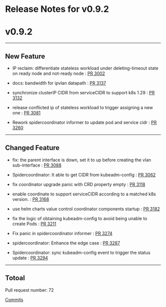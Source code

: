 # Release Notes for v0.9.2


# v0.9.2

***

## New Feature

* IP reclaim:  differentiate stateless workload under deleting-timeout state on ready node and not-ready node : [PR 3002](https://github.com/spidernet-io/spiderpool/pull/3002)

* docs: bandwidth for ipvlan datapath : [PR 3137](https://github.com/spidernet-io/spiderpool/pull/3137)

* synchronize clusterIP CIDR from serviceCIDR to support k8s 1.29 : [PR 3132](https://github.com/spidernet-io/spiderpool/pull/3132)

* release conflicted ip of stateless workload to trigger assigning a new one : [PR 3081](https://github.com/spidernet-io/spiderpool/pull/3081)

* Rework spidercoordinator informer to update pod and service cidr : [PR 3260](https://github.com/spidernet-io/spiderpool/pull/3260)



***

## Changed Feature

* fix: the parent interface is down, set it to up before creating the vlan sub-interface : [PR 3088](https://github.com/spidernet-io/spiderpool/pull/3088)

* Spidercoordinator: It able to get CIDR from kubeadm-config : [PR 3062](https://github.com/spidernet-io/spiderpool/pull/3062)

* fix coordinator upgrade panic with CRD property empty : [PR 3118](https://github.com/spidernet-io/spiderpool/pull/3118)

* enable coordinate to support serviceCIDR according to a matched k8s version. : [PR 3168](https://github.com/spidernet-io/spiderpool/pull/3168)

* use helm charts value control coordinator components startup : [PR 3182](https://github.com/spidernet-io/spiderpool/pull/3182)

* fix the logic of obtaining kubeadm-config to avoid being unable to create Pods : [PR 3211](https://github.com/spidernet-io/spiderpool/pull/3211)

* Fix panic in spidercoordinator informer : [PR 3274](https://github.com/spidernet-io/spiderpool/pull/3274)

* spidercoordinator: Enhance the edge case : [PR 3287](https://github.com/spidernet-io/spiderpool/pull/3287)

* Spidercoordinator: sync kubeadm-config event to trigger the status update : [PR 3294](https://github.com/spidernet-io/spiderpool/pull/3294)



***

## Totoal 

Pull request number: 72

[ Commits ](https://github.com/spidernet-io/spiderpool/compare/v0.9.1...v0.9.2)
